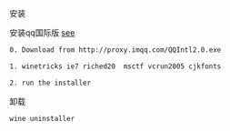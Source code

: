 
安装


安装qq国际版
[see](http://appdb.winehq.org/objectManager.php?sClass=version&iId=29398)

```bash
0. Download from http://proxy.imqq.com/QQIntl2.0.exe 

1. winetricks ie7 riched20  msctf vcrun2005 cjkfonts

2. run the installer
```

 卸载
```bash
wine uninstaller
```